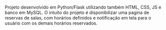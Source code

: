 Projeto desenvolvido em Python/Flask utilizando também HTML, CSS, JS e banco em MySQL.
O intuito do projeto é disponibilizar uma pagina de reservas de salas, com horários definidos e notificação em tela para o usuário com os demais horários reservados.